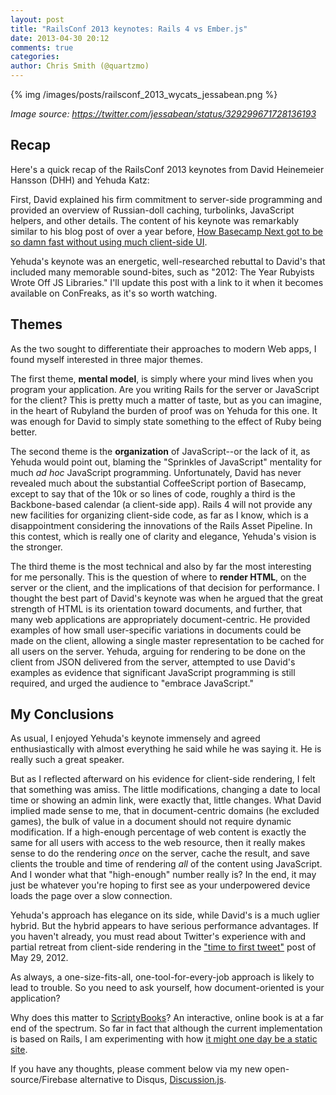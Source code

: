 ```yaml
---
layout: post
title: "RailsConf 2013 keynotes: Rails 4 vs Ember.js"
date: 2013-04-30 20:12
comments: true
categories:
author: Chris Smith (@quartzmo)
---
```


{% img /images/posts/railsconf_2013_wycats_jessabean.png %}

*Image source: https://twitter.com/jessabean/status/329299671728136193*

## Recap

Here's a quick recap of the RailsConf 2013 keynotes from David Heinemeier Hansson (DHH) and Yehuda Katz:

First, David explained his firm commitment to server-side programming and provided an overview of Russian-doll caching, turbolinks, JavaScript helpers, and other details. The content of his keynote
was remarkably similar to his blog post of over a year before, [How Basecamp Next got to be so damn fast without using much client-side UI](http://37signals.com/svn/posts/3112-how-basecamp-next-got-to-be-so-damn-fast-without-using-much-client-side-ui).

Yehuda's keynote was an energetic, well-researched rebuttal to David's that included many memorable sound-bites, such as
"2012: The Year Rubyists Wrote Off JS Libraries." I'll update this post with a link to it when it becomes available on ConFreaks, as it's so worth watching.

## Themes

As the two sought to differentiate their approaches to modern Web apps, I found myself interested in three major themes.

The first theme, **mental model**, is simply where your mind lives when you program your application. Are you writing Rails for the server or
JavaScript for the client? This is pretty much a matter of taste, but as you can imagine, in the heart of Rubyland the burden of proof was
on Yehuda for this one. It was enough for David to simply state something to the effect of Ruby being better.

The second theme is the **organization** of JavaScript--or the lack of it, as Yehuda would point out, blaming the "Sprinkles of JavaScript"
mentality for much *ad hoc* JavaScript programming. Unfortunately, David has never revealed much about the substantial
CoffeeScript portion of Basecamp, except to say that of the 10k or so lines of code, roughly a third is the
Backbone-based calendar (a client-side app). Rails 4 will not provide any new facilities for organizing client-side code,
as far as I know, which is a disappointment considering the innovations of the Rails Asset Pipeline. In this contest, which is really
one of clarity and elegance, Yehuda's vision is the stronger.

The third theme is the most technical and also by far the most interesting for me personally. This is the question of where to **render HTML**, on the server or the client, and the implications of that decision for performance. I thought the best part of David's keynote was when he argued that the great strength of HTML is
its orientation toward documents, and further, that many web applications are appropriately document-centric. He provided examples of how small
user-specific variations in documents could be made on the client, allowing a single master representation to be cached for all users on the server.
Yehuda, arguing for rendering to be done on the client from JSON delivered from the server, attempted to use David's examples as evidence that significant JavaScript programming is still required, and urged the audience to "embrace JavaScript."

## My Conclusions

As usual, I enjoyed Yehuda's keynote immensely and agreed enthusiastically with almost everything he said while he was saying it. He is really such a great speaker.

But as I
reflected afterward on his evidence for client-side rendering, I felt that something was amiss. The little modifications, changing a date to local time or showing an admin link, were exactly that, little changes. What David implied made sense to me, that in document-centric domains (he excluded games), the bulk of value in a document should not require dynamic modification. If a high-enough percentage of
web content is exactly the same for all users with access to the web resource, then it really makes sense to do the rendering *once* on the server,
cache the result, and save clients the trouble and time of rendering *all* of the content using JavaScript. And I wonder what that "high-enough" number really is? In the end, it may just be whatever you're hoping to first see as your underpowered device loads the page over a slow connection.

Yehuda's approach has elegance on its side, while David's is a much uglier hybrid. But the hybrid appears to have
serious performance advantages. If you haven't already, you must read about Twitter's experience with and partial retreat from client-side rendering in the ["time to first tweet"](http://engineering.twitter.com/2012/05/improving-performance-on-twittercom.html) post of May 29, 2012.

As always, a one-size-fits-all, one-tool-for-every-job approach is likely to lead to trouble. So you need to ask yourself, how document-oriented is
your application?

Why does this matter to [ScriptyBooks](http://www.scriptybooks.com)? An interactive, online book is at a far end of the spectrum. So far in fact that although the current implementation is based on Rails, I am experimenting with how [it might one day be a static site](/scriptybooks-open-source-step-one).

If you have any thoughts, please comment below via my new open-source/Firebase alternative to Disqus, [Discussion.js](https://github.com/quartzmo/discussion).